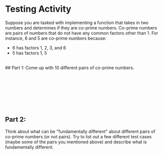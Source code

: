 # Testing Activity 

Suppose you are tasked with implementing a function that takes in two numbers
and determines if they are co-prime numbers.
Co-prime numbers are pairs of numbers that do not have any common factors
other than 1.
For instance, 6 and 5 are co-prime numbers because:
* 6 has factors 1, 2, 3, and 6
* 5 has factors 1, 5
<br>
## Part 1:
Come up with 10 different pairs of co-prime numbers.
<br><br><br><br><br><br><br><br>


## Part 2:
Think about what can be "fundamentally different" about different pairs of co-prime numbers (or not pairs). 
Try to list out a few different test cases (maybe some of the pairs
you mentioned above) and describe what is fundamentally different.
<br>

